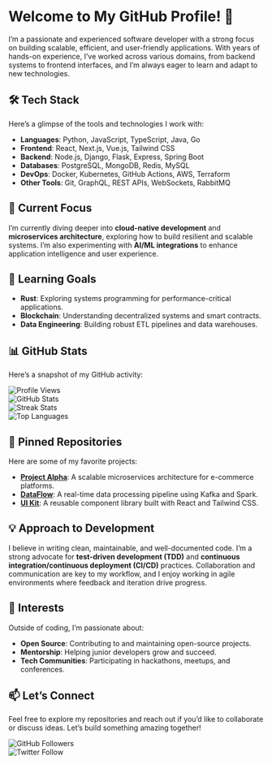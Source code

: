 # Welcome to My GitHub Profile! 👋  

I’m a passionate and experienced software developer with a strong focus on building scalable, efficient, and user-friendly applications. With years of hands-on experience, I’ve worked across various domains, from backend systems to frontend interfaces, and I’m always eager to learn and adapt to new technologies.  

## 🛠️ Tech Stack  
Here’s a glimpse of the tools and technologies I work with:  
- **Languages**: Python, JavaScript, TypeScript, Java, Go  
- **Frontend**: React, Next.js, Vue.js, Tailwind CSS  
- **Backend**: Node.js, Django, Flask, Express, Spring Boot  
- **Databases**: PostgreSQL, MongoDB, Redis, MySQL  
- **DevOps**: Docker, Kubernetes, GitHub Actions, AWS, Terraform  
- **Other Tools**: Git, GraphQL, REST APIs, WebSockets, RabbitMQ  

## 🔭 Current Focus  
I’m currently diving deeper into **cloud-native development** and **microservices architecture**, exploring how to build resilient and scalable systems. I’m also experimenting with **AI/ML integrations** to enhance application intelligence and user experience.  

## 🌱 Learning Goals  
- **Rust**: Exploring systems programming for performance-critical applications.  
- **Blockchain**: Understanding decentralized systems and smart contracts.  
- **Data Engineering**: Building robust ETL pipelines and data warehouses.  

## 📊 GitHub Stats  
Here’s a snapshot of my GitHub activity:  

![Profile Views](https://komarev.com/ghpvc/?username=lidamarilyn587&color=blue)  
![GitHub Stats](https://github-readme-stats.vercel.app/api?username=lidamarilyn587&show_icons=true&theme=radical)  
![Streak Stats](https://streak-stats.demolab.com/?user=lidamarilyn587&theme=radical)  
![Top Languages](https://github-readme-stats.vercel.app/api/top-langs/?username=lidamarilyn587&layout=compact&theme=radical)  

## 📌 Pinned Repositories  
Here are some of my favorite projects:  
- **[Project Alpha](https://github.com/lidamarilyn587/project-alpha)**: A scalable microservices architecture for e-commerce platforms.  
- **[DataFlow](https://github.com/lidamarilyn587/dataflow)**: A real-time data processing pipeline using Kafka and Spark.  
- **[UI Kit](https://github.com/lidamarilyn587/ui-kit)**: A reusable component library built with React and Tailwind CSS.  

## 💡 Approach to Development  
I believe in writing clean, maintainable, and well-documented code. I’m a strong advocate for **test-driven development (TDD)** and **continuous integration/continuous deployment (CI/CD)** practices. Collaboration and communication are key to my workflow, and I enjoy working in agile environments where feedback and iteration drive progress.  

## 🎯 Interests  
Outside of coding, I’m passionate about:  
- **Open Source**: Contributing to and maintaining open-source projects.  
- **Mentorship**: Helping junior developers grow and succeed.  
- **Tech Communities**: Participating in hackathons, meetups, and conferences.  

## 📫 Let’s Connect  
Feel free to explore my repositories and reach out if you’d like to collaborate or discuss ideas. Let’s build something amazing together!  

![GitHub Followers](https://img.shields.io/github/followers/lidamarilyn587?label=Follow&style=social)  
![Twitter Follow](https://img.shields.io/twitter/follow/lidamarilyn587?label=Follow&style=social)
